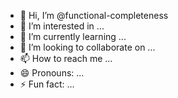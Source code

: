 - 👋 Hi, I’m @functional-completeness
- 👀 I’m interested in ...
- 🌱 I’m currently learning ...
- 💞️ I’m looking to collaborate on ...
- 📫 How to reach me ...
- 😄 Pronouns: ...
- ⚡ Fun fact: ...

<!---
functional-completeness/functional-completeness is a ✨ special ✨ repository because its `README.md` (this file) appears on your GitHub profile.
You can click the Preview link to take a look at your changes.
--->
